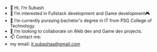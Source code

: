- 👋 Hi, I’m Subash
- 👀 I’m interested in Fullstack development and Game development🎮
- 🌱 I’m currently pursuing bachelor's degree in IT from PSG College of Technology. 
- 💞️ I’m looking to collaborate on Web dev and Game dev projects.
- 📫 Contact me: 
-    my email: it.subashaa@gmail.com

